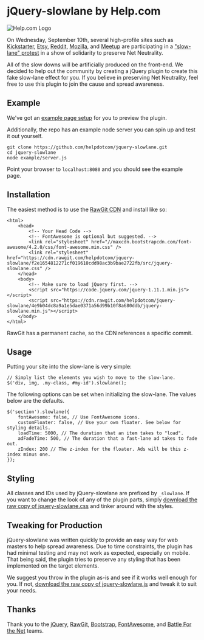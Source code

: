 jQuery-slowlane by Help.com
===========================

![Help.com Logo](http://help.com/skin/images/nav-logo-dark.svg)

On Wednesday, September 10th, several high-profile sites such as [Kickstarter](http://kickstarter.com), [Etsy](http://etsy.com), [Reddit](http://reddit.com), [Mozilla](http://mozilla.com), and [Meetup](http://meetup.com) are participating in a ["slow-lane" protest](https://www.battleforthenet.com/sept10th) in a show of solidarity to preserve Net Neutrality.

All of the slow downs will be artificially produced on the front-end. We decided to help out the community by creating a jQuery plugin to create this fake slow-lane effect for you. If you believe in preserving Net Neutrality, feel free to use this plugin to join the cause and spread awareness.

## Example
We've got an [example page setup](http://help.com/jquery-slowlane) for you to preview the plugin.

Additionally, the repo has an example node server you can spin up and test it out yourself.
```
git clone https://github.com/helpdotcom/jquery-slowlane.git
cd jquery-slowlane
node example/server.js
```
Point your browser to `localhost:8080` and you should see the example page.

## Installation
The easiest method is to use the [RawGit CDN](http://www.rawgit.com) and install like so:
```
<html>
    <head>
        <!-- Your Head Code -->
        <!-- FontAwesome is optional but suggested. -->
        <link rel="stylesheet" href="//maxcdn.bootstrapcdn.com/font-awesome/4.2.0/css/font-awesome.min.css" />
        <link rel="stylesheet" href="https://cdn.rawgit.com/helpdotcom/jquery-slowlane/f2e1654812271cf019610cdd98ac3b9bae2722fb/src/jquery-slowlane.css" />
    </head>
    <body>
        <!-- Make sure to load jQuery first. -->
        <script src="https://code.jquery.com/jquery-1.11.1.min.js"></script>
        <script src="https://cdn.rawgit.com/helpdotcom/jquery-slowlane/4e9b04dc8a9a1e5dae0371a56d99b10f8a680ddb/jquery-slowlane.min.js"></script>
    </body>
</html>
```

RawGit has a permanent cache, so the CDN references a specific commit.

## Usage
Putting your site into the slow-lane is very simple:

```
// Simply list the elements you wish to move to the slow-lane.
$('div, img, .my-class, #my-id').slowlane();
```

The following options can be set when initializing the slow-lane. The values below are the defaults.
```
$('section').slowlane({
    fontAwesome: false, // Use FontAwesome icons.
    customFloater: false, // Use your own floater. See below for styling details.
    loadTime: 5000, // The duration that an item takes to "load".
    adFadeTime: 500, // The duration that a fast-lane ad takes to fade out.
    zIndex: 200 // The z-index for the floater. Ads will be this z-index minus one.
});
```

## Styling

All classes and IDs used by jQuery-slowlane are prefixed by `_slowlane`. If you want to change the look of any of the plugin parts, simply [download the raw copy of jquery-slowlane.css](https://raw.githubusercontent.com/helpdotcom/jquery-slowlane/master/src/jquery-slowlane.css) and tinker around with the styles.

## Tweaking for Production

jQuery-slowlane was written quickly to provide an easy way for web masters to help spread awareness. Due to time constraints, the plugin has had minimal testing and may not work as expected, especially on mobile. That being said, the plugin tries to preserve any styling that has been implemented on the target elements.

We suggest you throw in the plugin as-is and see if it works well enough for you. If not, [download the raw copy of jquery-slowlane.js](https://raw.githubusercontent.com/helpdotcom/jquery-slowlane/master/src/jquery-slowlane.js) and tweak it to suit your needs.

## Thanks
Thank you to the [jQuery](http://jquery.com), [RawGit](http://rawgit.com), [Bootstrap](http://getbootstrap.com), [FontAwesome](http://fontawesome.io), and [Battle For the Net](https://www.battleforthenet.com/) teams.
